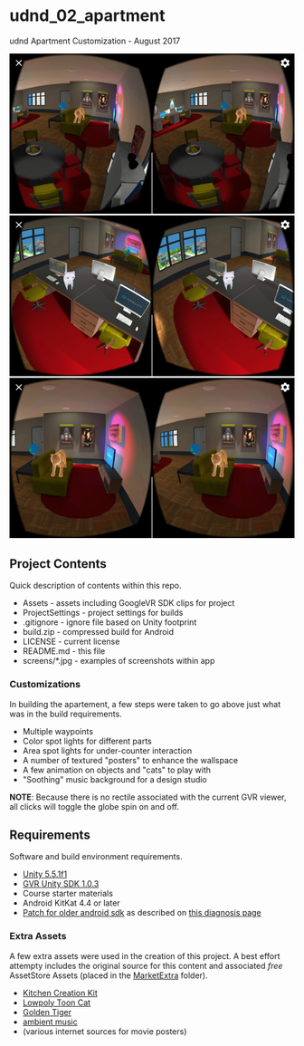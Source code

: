 # udnd_02_apartment
udnd Apartment Customization - August 2017

![Apartment/studio overview](screens/all_far.jpg "Example arrangement of apartment")
![Gratuitous work cat](screens/work_close_cat.jpg "Gratuitous work cat")
![Gratuitous play tiger](screens/rec_close.jpg "Gratuitous play tiger")

## Project Contents
Quick description of contents within this repo.

* Assets - assets including GoogleVR SDK clips for project
* ProjectSettings - project settings for builds
* .gitignore - ignore file based on Unity footprint
* build.zip - compressed build for Android
* LICENSE - current license
* README.md - this file
* screens/*.jpg - examples of screenshots within app

### Customizations
In building the apartement, a few steps were taken to go above just what
was in the build requirements.

* Multiple waypoints
* Color spot lights for different parts
* Area spot lights for under-counter interaction
* A number of textured "posters" to enhance the wallspace
* A few animation on objects and "cats" to play with 
* "Soothing" music background for a design studio

**NOTE**: Because there is no rectile associated with the current GVR viewer,
all clicks will toggle the globe spin on and off.


## Requirements
Software and build environment requirements.

* [Unity 5.5.1f1](https://unity3d.com/get-unity/download/archive)
* [GVR Unity SDK 1.0.3](https://github.com/googlevr/gvr-unity-sdk/releases/tag/v1.0.3)
* Course starter materials
* Android KitKat 4.4 or later
* [Patch for older android sdk](https://dl.google.com/android/repository/tools_r25.2.5-macosx.zip) as described on [this diagnosis page](https://answers.unity3d.com/questions/1320861/android-build-commandinvokationfailure-unable-to-l.html)

### Extra Assets
A few extra assets were used in the creation of this project.  A best effort attempty includes the original source for this content and associated *free* AssetStore Assets (placed in the [MarketExtra](Assets/MarketExtra) folder).

* [Kitchen Creation Kit](https://www.assetstore.unity3d.com/en/#!/content/2854)
* [Lowpoly Toon Cat](https://www.assetstore.unity3d.com/en/#!/content/66083)
* [Golden Tiger](https://www.assetstore.unity3d.com/en/#!/content/55797)
* [ambient music](https://soundcloud.com/kait-con-botas/3-hours-relaxing-music-yoga-background-meditation-spa-massage-sleep-study1)
* (various internet sources for movie posters)

